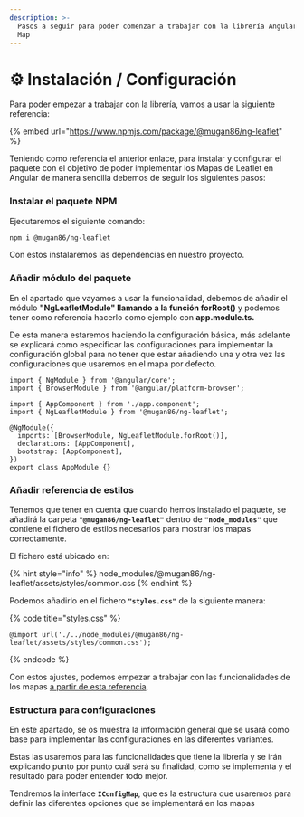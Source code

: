 ```yaml
---
description: >-
  Pasos a seguir para poder comenzar a trabajar con la librería Angular Leaflet
  Map
---
```


# ⚙ Instalación / Configuración

Para poder empezar a trabajar con la librería, vamos a usar la siguiente referencia:

{% embed url="https://www.npmjs.com/package/@mugan86/ng-leaflet" %}

Teniendo como referencia el anterior enlace, para instalar y configurar el paquete con el objetivo de poder implementar los Mapas de Leaflet en Angular de manera sencilla debemos de seguir los siguientes pasos:

### Instalar el paquete NPM

Ejecutaremos el siguiente comando:

```bash
npm i @mugan86/ng-leaflet
```

Con estos instalaremos las dependencias en nuestro proyecto.

### Añadir módulo del paquete

En el apartado que vayamos a usar la funcionalidad, debemos de añadir el módulo **"NgLeafletModule" llamando a la función forRoot()** y podemos tener como referencia hacerlo como ejemplo con **app.module.ts.**&#x20;

De esta manera estaremos haciendo la configuración básica, más adelante se explicará como especificar las configuraciones para implementar la configuración global para no tener que estar añadiendo una y otra vez las configuraciones que usaremos en el mapa por defecto.

```
import { NgModule } from '@angular/core';
import { BrowserModule } from '@angular/platform-browser';

import { AppComponent } from './app.component';
import { NgLeafletModule } from '@mugan86/ng-leaflet';

@NgModule({
  imports: [BrowserModule, NgLeafletModule.forRoot()],
  declarations: [AppComponent],
  bootstrap: [AppComponent],
})
export class AppModule {}
```

### Añadir referencia de estilos

Tenemos que tener en cuenta que cuando hemos instalado el paquete, se añadirá la carpeta **`"@mugan86/ng-leaflet"`** dentro de **`"node_modules"`** que contiene el fichero de estilos necesarios para mostrar los mapas correctamente.

El fichero está ubicado en:

{% hint style="info" %}
node\_modules/@mugan86/ng-leaflet/assets/styles/common.css
{% endhint %}

Podemos añadirlo en el fichero **`"styles.css"`** de la siguiente manera:

{% code title="styles.css" %}
```
@import url('./../node_modules/@mugan86/ng-leaflet/assets/styles/common.css');
```
{% endcode %}

Con estos ajustes, podemos empezar a trabajar con las funcionalidades de los mapas [a partir de esta referencia](aspectos-basicos/mapa-basico.md).

### Estructura para configuraciones

En este apartado, se os muestra la información general que se usará como base para implementar las configuraciones en las diferentes variantes.

Estas las usaremos para las funcionalidades que tiene la librería y se irán explicando punto por punto cuál será su finalidad, como se implementa y el resultado para poder entender todo mejor.

Tendremos la interface **`IConfigMap`**, que es la estructura que usaremos para definir las diferentes opciones que se implementará en los mapas
